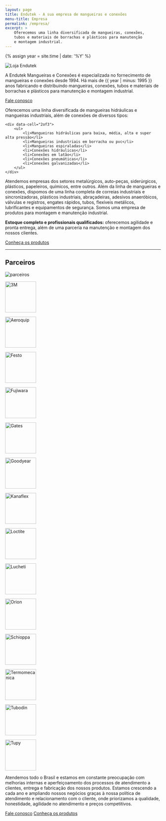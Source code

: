 ```yaml
---
layout: page
title: Endutek - A sua empresa de mangueiras e conexões
menu-title: Empresa
permalink: /empresa/
excerpt: >
    Oferecemos uma linha diversificada de mangueiras, conexões,
    tubos e materiais de borrachas e plásticos para manutenção
    e montagem industrial.
---
```


{% assign year = site.time | date: '%Y' %}

<div data-grid="center spacing">
    <div data-cell="1of3"><img src="{{ site.baseurl }}/img/empresa/empresa (2).jpg" alt="Loja Endutek"></div>
    <div data-cell="2of3">
        <p>A Endutek Mangueiras e Conexões é especializada no fornecimento de mangueiras e conexões desde 1994. Há mais de {{ year | minus: 1995 }} anos fabricando e distribuindo mangueiras, conexões, tubos e materiais de borrachas e plásticos para manutenção e montagem industrial.</p>
        <p><a href="#contato" data-cell="1of2" data-btn="round" onclick="ga('send', 'event', 'Contato', 'Abrir formulário', 'Empresa - início do texto');">Fale conosco</a></p>
    </div>
</div>

<div data-grid="center spacing" class="page-content wrapper container hero">
    <div data-cell="1of3">
        <p>Oferecemos uma linha diversificada de mangueiras hidráulicas e mangueiras industriais, além de conexões de diversos tipos:</p>
    </div>
    
    <div data-cell="2of3">
        <ul>
            <li>Mangueiras hidráulicas para baixa, média, alta e super alta pressão</li>
            <li>Mangueiras industriais em borracha ou pvc</li>
            <li>Mangueiras espiraladas</li>
            <li>Conexões hidráulicas</li>
            <li>Conexões em latão</li>
            <li>Conexões pneumáticas</li>
            <li>Conexões galvanizadas</li>
        </ul>
    </div>
</div>

<div data-grid="spacing">
    <div data-cell="1of2">
        <p>Atendemos empresas dos setores metalúrgicos, auto-peças, siderúrgicos, plásticos, papeleiros, químicos, entre outros. Além da linha de mangueiras e conexões, dispomos de uma linha completa de correias industriais e sincronizadoras, plásticos industriais, abraçadeiras, adesivos anaeróbicos, válvulas e registros, engates rápidos, tubos, flexíveis metálicos, lubrificantes e equipamentos de segurança. Somos uma empresa de produtos para montagem e manutenção industrial.</p>
    </div>
    <div data-cell="1of2">
        <p><strong>Estoque completo e profissionais qualificados:</strong> oferecemos agilidade e pronta entrega, além de uma parceria na manutenção e montagem dos nossos clientes.</p>
        <p><a href="/produtos/" data-cell="1of2" data-btn="round brand">Conheça os produtos</a></p>
    </div>
</div>

---

<div data-grid="center justify spacing">
    <div data-cell="">
        <h2>Parceiros</h2>
    </div>
    <div data-cell="shrink">
        <img src="{{ site.baseurl }}/img/logo-endutek.png" alt="parceiros">
    </div>
</div>

<div data-grid="center wrap" class="wrapper container hero white">
    <p data-cell="shrink"><img width="100" src="{{ site.baseurl }}/img/parceiros/3m.jpg" alt="3M"></p>
    <p data-cell="shrink"><img width="100" src="{{ site.baseurl }}/img/parceiros/aeroquip.jpg" alt="Aeroquip"></p>
    <p data-cell="shrink"><img width="100" src="{{ site.baseurl }}/img/parceiros/festo.jpg" alt="Festo"></p>
    <p data-cell="shrink"><img width="100" src="{{ site.baseurl }}/img/parceiros/fujiwara.jpg" alt="Fujiwara"></p>
    <p data-cell="shrink"><img width="100" src="{{ site.baseurl }}/img/parceiros/gates.jpg" alt="Gates"></p>
    <p data-cell="shrink"><img width="100" src="{{ site.baseurl }}/img/parceiros/goodyear.jpg" alt="Goodyear"></p>
    <p data-cell="shrink"><img width="100" src="{{ site.baseurl }}/img/parceiros/kanaflex.jpg" alt="Kanaflex"></p>
    <p data-cell="shrink"><img width="100" src="{{ site.baseurl }}/img/parceiros/loctite.jpg" alt="Loctite"></p>
    <p data-cell="shrink"><img width="100" src="{{ site.baseurl }}/img/parceiros/lucheti.jpg" alt="Lucheti"></p>
    <p data-cell="shrink"><img width="100" src="{{ site.baseurl }}/img/parceiros/orion.jpg" alt="Orion"></p>
    <p data-cell="shrink"><img width="100" src="{{ site.baseurl }}/img/parceiros/schioppa.jpg" alt="Schioppa"></p>
    <p data-cell="shrink"><img width="100" src="{{ site.baseurl }}/img/parceiros/termomecanica.jpg" alt="Termomecanica"></p>
    <p data-cell="shrink"><img width="100" src="{{ site.baseurl }}/img/parceiros/tubodin.jpg" alt="Tubodin"></p>
    <p data-cell="shrink"><img width="100" src="{{ site.baseurl }}/img/parceiros/tupy.jpg" alt="Tupy"></p>
</div>

Atendemos todo o Brasil e estamos em constante preocupação com melhorias internas e aperfeiçoamento dos processos de atendimento a clientes, entrega e fabricação dos nossos produtos. Estamos crescendo a cada ano e ampliando nossos negócios graças à nossa política de atendimento e relacionamento com o cliente, onde priorizamos a qualidade, honestidade, agilidade no atendimento e preços competitivos.

<div data-grid="spacing" class="page-content">
    <a href="#contato" data-cell="1of2" data-btn="round" onclick="ga('send', 'event', 'Contato', 'Abrir formulário', 'Empresa - fim do texto');">Fale conosco</a>
    <a href="/produtos/" data-cell="1of2" data-btn="round brand">Conheça os produtos</a>
</div>
